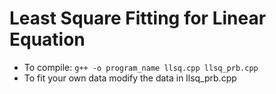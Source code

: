 Least Square Fitting for Linear Equation
============================================
* To compile: `g++ -o program_name llsq.cpp llsq_prb.cpp`
* To fit your own data modify the data in llsq_prb.cpp

